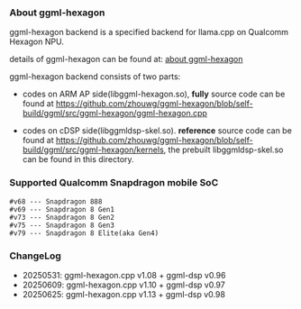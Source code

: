### About ggml-hexagon

ggml-hexagon backend is a specified backend for llama.cpp on Qualcomm Hexagon NPU.

details of ggml-hexagon can be found at: [about ggml-hexagon](https://github.com/zhouwg/ggml-hexagon/discussions/18)

ggml-hexagon backend consists of two parts:

 - codes on ARM AP side(libggml-hexagon.so), <b>fully</b> source code can be found at https://github.com/zhouwg/ggml-hexagon/blob/self-build/ggml/src/ggml-hexagon/ggml-hexagon.cpp

 - codes on cDSP side(libggmldsp-skel.so). <b>reference</b> source code can be found at https://github.com/zhouwg/ggml-hexagon/blob/self-build/ggml/src/ggml-hexagon/kernels, the prebuilt libggmldsp-skel.so can be found in this directory.

### Supported Qualcomm Snapdragon mobile SoC

```
#v68 --- Snapdragon 888
#v69 --- Snapdragon 8 Gen1
#v73 --- Snapdragon 8 Gen2
#v75 --- Snapdragon 8 Gen3
#v79 --- Snapdragon 8 Elite(aka Gen4)
```


### ChangeLog

- 20250531: ggml-hexagon.cpp v1.08 + ggml-dsp v0.96
- 20250609: ggml-hexagon.cpp v1.10 + ggml-dsp v0.97
- 20250625: ggml-hexagon.cpp v1.13 + ggml-dsp v0.98

